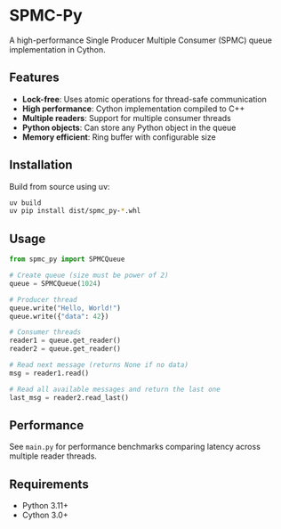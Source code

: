 # SPMC-Py

A high-performance Single Producer Multiple Consumer (SPMC) queue implementation in Cython.

## Features

- **Lock-free**: Uses atomic operations for thread-safe communication
- **High performance**: Cython implementation compiled to C++
- **Multiple readers**: Support for multiple consumer threads
- **Python objects**: Can store any Python object in the queue
- **Memory efficient**: Ring buffer with configurable size

## Installation

Build from source using uv:

```bash
uv build
uv pip install dist/spmc_py-*.whl
```

## Usage

```python
from spmc_py import SPMCQueue

# Create queue (size must be power of 2)
queue = SPMCQueue(1024)

# Producer thread
queue.write("Hello, World!")
queue.write({"data": 42})

# Consumer threads
reader1 = queue.get_reader()
reader2 = queue.get_reader()

# Read next message (returns None if no data)
msg = reader1.read()

# Read all available messages and return the last one
last_msg = reader2.read_last()
```

## Performance

See `main.py` for performance benchmarks comparing latency across multiple reader threads.

## Requirements

- Python 3.11+
- Cython 3.0+